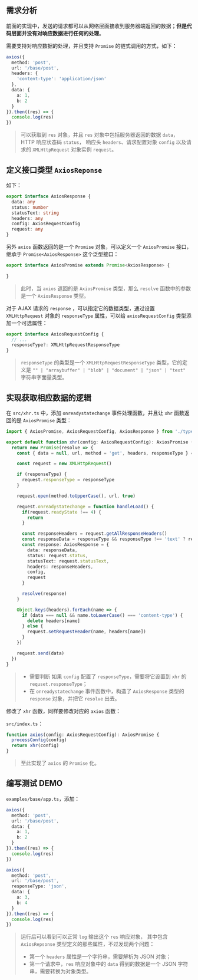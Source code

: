 ## 需求分析

前面的实现中，发送的请求都可以从网络层面接收到服务器端返回的数据；**但是代码层面并没有对响应数据进行任何的处理**。

需要支持对响应数据的处理，并且支持 `Promise` 的链式调用的方式，如下：
```typescript
axios({
  method: 'post',
  url: '/base/post',
  headers: {
    'content-type': 'application/json'
  },
  data: {
    a: 1,
    b: 2
  }
}).then((res) => {
  console.log(res)
})
```

> 可以获取到 `res` 对象，并且 `res` 对象中包括服务器返回的数据 `data`，HTTP 响应状态码 `status`， 响应头 `headers`、请求配置对象 `config` 以及请求的 `XMLHttpRequest` 对象实例 `request`。



## 定义接口类型 `AxiosReponse`

如下：
```typescript
export interface AxiosResponse {
  data: any
  status: number
  statusText: string
  headers: any
  config: AxiosRequestConfig
  request: any
}
```

另外 `axios` 函数返回的是一个 `Promise` 对象，可以定义一个 `AxiosPromise` 接口，继承于 `Promise<AxiosResponse>` 这个泛型接口：

```typescript
export interface AxiosPromise extends Promise<AxiosResponse> {
  
}
```

> 此时，当 `axios` 返回的是 `AxiosPromise` 类型，那么 `resolve` 函数中的参数是一个 `AxiosResponse` 类型。



对于 AJAX 请求的 `response` ，可以指定它的数据类型，通过设置 `XMLHttpRequest` 对象的 `responseType` 属性，可以给 `axiosRequestConfig` 类型添加一个可选属性：

```typescript
export interface AxiosRequestConfig {
  // ...
  responseType?: XMLHttpRequestResponseType
}
```

> `responseType` 的类型是一个 `XMLHttpRequestResponseType` 类型，它的定义是 `"" | "arraybuffer" | "blob" | "document" | "json" | "text"` 字符串字面量类型。



## 实现获取相应数据的逻辑

在 `src/xhr.ts` 中，添加 `onreadystatechange` 事件处理函数，并且让 `xhr` 函数返回的是 `AxiosPromise` 类型：

```typescript
import { AxiosPromise, AxiosRequestConfig, AxiosResponse } from './types'

export default function xhr(config: AxiosRequestConfig): AxiosPromise {
  return new Promise(resolve => {
    const { data = null, url, method = 'get', headers, responseType } = config

    const request = new XMLHttpRequest()

    if (responseType) {
      request.responseType = responseType
    }

    request.open(method.toUpperCase(), url, true)

    request.onreadystatechange = function handleLoad() {
      if(request.readyState !== 4) {
        return
      }

      const responseHeaders = request.getAllResponseHeaders()
      const responseData = responseType && responseType !== 'text' ? request.response : request.responseText
      const response: AxiosResponse = {
        data: responseData,
        status: request.status,
        statusText: request.statusText,
        headers: responseHeaders,
        config,
        request
      }

      resolve(response)
    }

    Object.keys(headers).forEach(name => {
      if (data === null && name.toLowerCase() === 'content-type') {
        delete headers[name]
      } else {
        request.setRequestHeader(name, headers[name])
      }
    })

    request.send(data)
  })
}

```

> + 需要判断 如果 `config` 配置了 `responseType`，需要将它设置到 `xhr` 的 `requset.responseType`；
> + 在 `onreadystatechange` 事件函数中，构造了 `AxiosResponse` 类型的 `response` 对象，并把它 `resolve` 出去。

修改了 `xhr` 函数，同样要修改对应的 `axios` 函数：

`src/index.ts`：

```typescript
function axios(config: AxiosRequestConfig): AxiosPromise {
  processConfig(config)
  return xhr(config)
}
```

> 至此实现了 `axios` 的 `Promise` 化。



## 编写测试 DEMO

`examples/base/app.ts`，添加：

```typescript
axios({
  method: 'post',
  url: '/base/post',
  data: {
    a: 1,
    b: 2
  }
}).then((res) => {
  console.log(res)
})

axios({
  method: 'post',
  url: '/base/post',
  responseType: 'json',
  data: {
    a: 3,
    b: 4
  }
}).then((res) => {
  console.log(res)
})
```

> 运行后可以看到可以正常 `log` 输出这个 `res` 响应对象， 其中包含 `AxiosRepsonse` 类型定义的那些属性，不过发现两个问题：
>
> + 第一个 `headers` 属性是一个字符串，需要解析为 JSON 对象；
> + 第一个请求中，`res` 响应对象中的 `data` 得到的数据是一个 JSON 字符串，需要转换为对象类型。